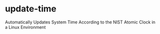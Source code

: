 # update-time
Automatically Updates System Time According to the NIST Atomic Clock in a Linux Environment
